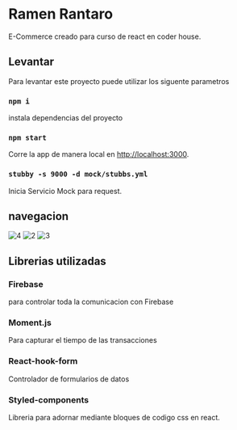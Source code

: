 # Ramen Rantaro

E-Commerce creado para curso de react en coder house.

## Levantar

Para levantar este proyecto puede utilizar los siguente parametros

### `npm i`
instala dependencias del proyecto

### `npm start`

Corre la app de manera local
en  [http://localhost:3000](http://localhost:3000).


### `stubby -s 9000 -d mock/stubbs.yml`

Inicia Servicio Mock para request.

## navegacion 
![4](https://user-images.githubusercontent.com/74918389/143137267-57633d92-c098-4e86-a65f-d02ec1750e87.gif)
![2](https://user-images.githubusercontent.com/74918389/143136944-31ee6fb2-6d29-4ff6-8638-8a4b92414ec3.gif)
![3](https://user-images.githubusercontent.com/74918389/143136945-393f185d-0b2b-4cf0-8f12-06b44b2e421d.gif)


## Librerias utilizadas
 ### Firebase
 para controlar toda la comunicacion con Firebase
 
 ### Moment.js
 Para capturar el tiempo de las transacciones
 
 ### React-hook-form
 Controlador de formularios de datos
 
 ### Styled-components
 Libreria para adornar mediante bloques de codigo css en react.
